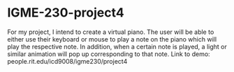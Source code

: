 # IGME-230-project4
For my project, I intend to create a virtual piano. The user will be able to either use their keyboard or mouse to play a note on the piano which will play the respective note. In addition, when a certain note is played, a light or similar animation will pop up corresponding to that note.
Link to demo: people.rit.edu/icd9008/igme230/project4
